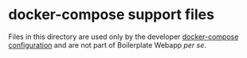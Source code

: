 # docker-compose support files

Files in this directory are used only by the developer [docker-compose
configuration](../docker-compose.yaml) and are not part of
Boilerplate Webapp *per se*.
